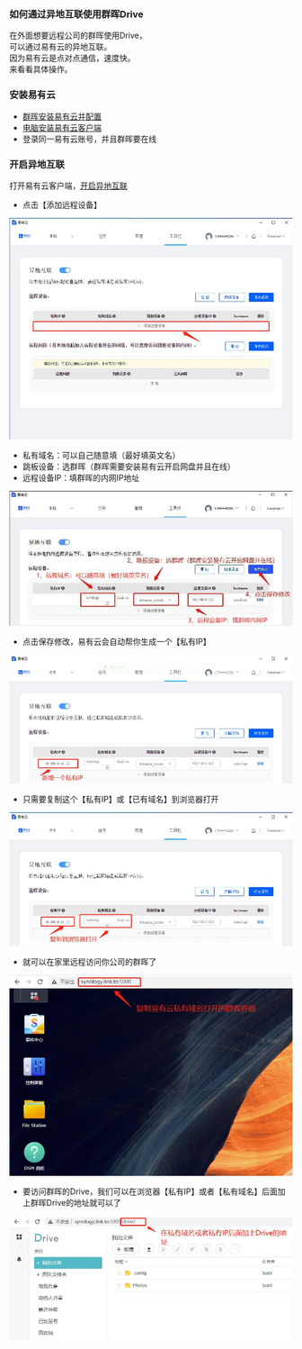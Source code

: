 ### 如何通过异地互联使用群晖Drive
在外面想要远程公司的群晖使用Drive，  
可以通过易有云的异地互联。  
因为易有云是点对点通信，速度快。  
来看看具体操作。

### 安装易有云
- [群晖安装易有云并配置](/zh/guide/linkease/install/device/synology.md)
- [电脑安装易有云客户端](/zh/guide/linkease/install/device/windows.md)
- 登录同一易有云账号，并且群晖要在线

### 开启异地互联

打开易有云客户端，[开启异地互联](/zh/guide/linkease/function/remote_connects.md)

- 点击【添加远程设备】

![image](./image/syno_drive/1.jpg)


- 私有域名：可以自己随意填（最好填英文名）
- 跳板设备：选群晖（群晖需要安装易有云开启网盘并且在线）
- 远程设备IP：填群晖的内网IP地址

![image](./image/syno_drive/2.jpg)

- 点击保存修改，易有云会自动帮你生成一个【私有IP】

![image](./image/syno_drive/3.jpg)


- 只需要复制这个【私有IP】或【已有域名】到浏览器打开

![image](./image/syno_drive/4.jpg)


- 就可以在家里远程访问你公司的群晖了

![image](./image/syno_drive/5.jpg)


- 要访问群晖的Drive，我们可以在浏览器【私有IP】或者【私有域名】后面加上群晖Drive的地址就可以了

![image](./image/syno_drive/6.jpg)


